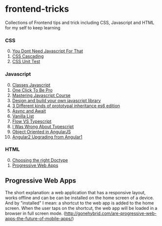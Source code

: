 # frontend-tricks
Collections of Frontend tips and trick including CSS, Javascript and HTML for my self to keep learning

### CSS
0. [You Dont Need Javascript For That](https://robots.thoughtbot.com/you-don-t-need-javascript-for-that)
0. [CSS Cascading](https://www.sitepoint.com/web-foundations/cascade/)
1. [CSS Unit Test](http://tomek.wiszniewski.cc/how-css-unit-tests-helped-us-move-fast)


### Javascript
0. [Classes Javascript](https://medium.com/@nikhilyeole/classless-javascript-composition-over-inheritance-6b27c35893b1#.q3b1xutxe)
1. [One Click To Be Pro](https://github.com/denielaa/One-Click-to-Be-Pro)
2. [Mastering Javascript Course](https://github.com/johnpapa/MasteringJavaScriptCourseCode)
3. [Design and build your own javascript library](https://www.sitepoint.com/design-and-build-your-own-javascript-library/?utm_source=javascriptweekly&utm_medium=email)
4. [3 Different kinds of prototypal inheritance es6 edition](https://medium.com/javascript-scene/3-different-kinds-of-prototypal-inheritance-es6-edition-32d777fa16c9#.dhz1ivd25)
5. [Async and Await](https://zeit.co/blog/async-and-await?utm_source=javascriptweekly&utm_medium=email)
6. [Vanilla List](http://www.vanillalist.com/)
7. [Flow VS Typescript](http://djcordhose.github.io/flow-vs-typescript/2016_hhjs.html#/)
8. [I Was Wrong About Typescript](https://www.triplet.fi/blog/i-was-wrong-about-typescript-here-is-why/)
9. [Object Oriented in AngularJS](http://blog.revolunet.com/blog/2014/02/14/angularjs-services-inheritance/)
10. [Angular2 Upgrading from Angular1](https://www.toptal.com/angular-js/angular-2-upgrading-from-1-5?utm_campaign=blog_post_angular_2_upgrading_from_1_5)


### HTML
0. [Choosing the right Doctype](https://www.w3.org/wiki/Choosing_the_right_doctype_for_your_HTML_documents)
1. [Progressive Web Apps](https://developers.google.com/web/fundamentals/getting-started/your-first-progressive-web-app/)


## Progressive Web Apps
The short explanation: a web application that has a responsive layout, works offline and can be can be installed on the home screen of a device. And by "installed" I mean: a shortcut to the web app is added to the home screen. When the user taps on the shortcut, the web app will be loaded in a browser in full screen mode.
(http://gonehybrid.com/are-progressive-web-apps-the-future-of-mobile-apps/)
